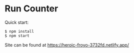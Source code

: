 # Run Counter

Quick start:

```
$ npm install
$ npm start
````

Site can be found at https://heroic-froyo-3732fd.netlify.app/
